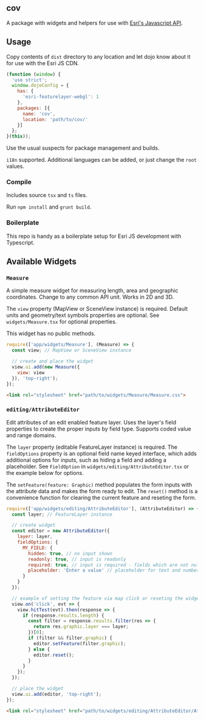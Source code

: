## cov
A package with widgets and helpers for use with [Esri's Javascript API](https://developers.arcgis.com/javascript/).

## Usage

Copy contents of `dist` directory to any location and let dojo know about it for use with the Esri JS CDN.

```javascript
(function (window) {
  'use strict';
  window.dojoConfig = {
    has: {
      'esri-featurelayer-webgl': 1
    },
    packages: [{
      name: 'cov',
      location: 'path/to/cov/'
    }]
  };
}(this));
```

Use the usual suspects for package management and builds.

`i18n` supported. Additional languages can be added, or just change the `root` values.

### Compile

Includes source `tsx` and `ts` files.

Run `npm install` and `grunt build`.

### Boilerplate

This repo is handy as a boilerplate setup for Esri JS development with Typescript.

## Available Widgets

### `Measure`

A simple measure widget for measuring length, area and geographic coordinates. Change to any common API unit. Works in 2D and 3D.

The `view` property (MapView or SceneView instance) is required. Default units and geometry/text symbols properties are optional. See `widgets/Measure.tsx` for optional properties.

This widget has no public methods.

```js
require(['app/widgets/Measure'], (Measure) => {
  const view; // MapView or SceneView instance

  // create and place the widget
  view.ui.add(new Measure({
    view: view
  }), 'top-right');
});
```

```html
<link rel="stylesheet" href="path/to/widgets/Measure/Measure.css">
```

### `editing/AttributeEditor`

Edit attributes of an edit enabled feature layer. Uses the layer's field properties to create the proper inputs by field type. Supports coded value and range domains.

The `layer` property (editable FeatureLayer instance) is required. The `fieldOptions` property is an optional field name keyed interface, which adds additional options for inputs, such as hiding a field and adding a placeholder. See `FieldOption` in `widgets/editing/AttributeEditor.tsx` or the example below for options.

The `setFeature(feature: Graphic)` method populates the form inputs with the attribute data and makes the form ready to edit. The `reset()` method is a convenience function for clearing the current feature and reseting the form.

```js
require(['app/widgets/editing/AttributeEditor'], (AttributeEditor) => {
  const layer; // FeatureLayer instance

  // create widget
  const editor = new AttributeEditor({
    layer: layer,
    fieldOptions: {
      MY_FIELD: {
        hidden: true, // no input shown
        readonly: true, // input is readonly
        required: true, // input is required - fields which are not nullable are automatically required
        placeholder: 'Enter a value' // placeholder for text and number inputs
      }
    }
  });

  // example of setting the feature via map click or reseting the widget if no feature at click location
  view.on('click', evt => {
    view.hitTest(evt).then(response => {
      if (response.results.length) {
        const filter = response.results.filter(res => {
          return res.graphic.layer === layer;
        })[0];
        if (filter && filter.graphic) {
          editor.setFeature(filter.graphic);
        } else {
          editor.reset();
        }
      }
    });
  });

  // place the widget
  view.ui.add(editor, 'top-right');
});
```

```html
<link rel="stylesheet" href="path/to/widgets/editing/AttributeEditor/AttributeEditor.css">
```
